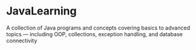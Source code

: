 # JavaLearning
A collection of Java programs and concepts covering basics to advanced topics — including OOP, collections, exception handling, and database connectivity
